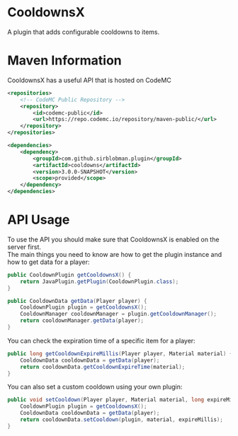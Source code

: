 # CooldownsX
A plugin that adds configurable cooldowns to items.

# Maven Information
CooldownsX has a useful API that is hosted on CodeMC
```xml
<repositories>
    <!-- CodeMC Public Repository -->
    <repository>
        <id>codemc-public</id>
        <url>https://repo.codemc.io/repository/maven-public/</url>
    </repository>
</repositories>

<dependencies>
    <dependency>
        <groupId>com.github.sirblobman.plugin</groupId>
        <artifactId>cooldowns</artifactId>
        <version>3.0.0-SNAPSHOT</version>
        <scope>provided</scope>
    </dependency>
</dependencies>
```

# API Usage
To use the API you should make sure that CooldownsX is enabled on the server first.  
The main things you need to know are how to get the plugin instance and how to get data for a player:
```java
public CooldownPlugin getCooldownsX() {
    return JavaPlugin.getPlugin(CooldownPlugin.class);
}

public CooldownData getData(Player player) {
    CooldownPlugin plugin = getCooldownsX();
    CooldownManager cooldownManager = plugin.getCooldownManager();
    return cooldownManager.getData(player);
}
```

You can check the expiration time of a specific item for a player:
```java
public long getCooldownExpireMillis(Player player, Material material) {
    CooldownData cooldownData = getData(player);
    return cooldownData.getCooldownExpireTime(material);
}
```
You can also set a custom cooldown using your own plugin:
```java
public void setCooldown(Player player, Material material, long expireMillis) {
    CooldownPlugin plugin = getCooldownsX();
    CooldownData cooldownData = getData(player);
    return cooldownData.setCooldown(plugin, material, expireMillis);
}
```
